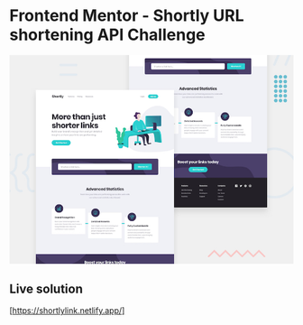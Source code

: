 # Frontend Mentor - Shortly URL shortening API Challenge

![Design preview for the Shortly URL shortening API coding challenge](./design/desktop-preview.jpg)

## Live solution

[https://shortlylink.netlify.app/]

